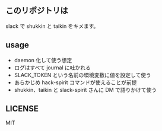 ## このリポジトリは

slack で shukkin と taikin をキメます。

## usage

* daemon 化して使う想定
* ログはすべて journal に吐かれる
* SLACK_TOKEN という名前の環境変数に値を設定して使う
* あらかじめ hack-spirit コマンドが使えることが前提
* shukkin、taikin と slack-spirit さんに DM で語りかけて使う

## LICENSE

MIT

